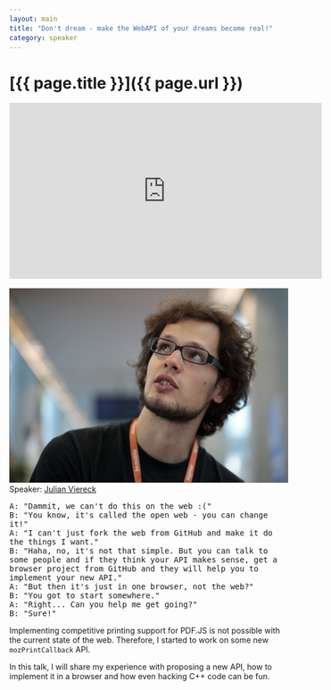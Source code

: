 ```yaml
---
layout: main
title: "Don't dream - make the WebAPI of your dreams become real!"
category: speaker
---
```


# [{{ page.title }}]({{ page.url }})

<iframe width="560" height="315" src="http://www.youtube.com/embed/cT9f-04K6JI" frameborder="0" allowfullscreen="true">
</iframe>

<a href="http://-"><img src="/images/julian-viereck.jpeg" class="speaker" alt="Julian Viereck"></a>
Speaker: <a href="http://-">Julian Viereck</a>

<pre style="white-space: pre-wrap">
A: "Dammit, we can't do this on the web :("
B: "You know, it's called the open web - you can change it!"
A: "I can't just fork the web from GitHub and make it do the things I want."
B: "Haha, no, it's not that simple. But you can talk to some people and if they think your API makes sense, get a browser project from GitHub and they will help you to implement your new API."
A: "But then it's just in one browser, not the web?"
B: "You got to start somewhere."
A: "Right... Can you help me get going?"
B: "Sure!"
</pre>

Implementing competitive printing support for PDF.JS is not possible with the current state of the web. Therefore, I started to work on some new `mozPrintCallback` API.

In this talk, I will share my experience with proposing a new API, how to implement it in a browser and how even hacking C++ code can be fun.
